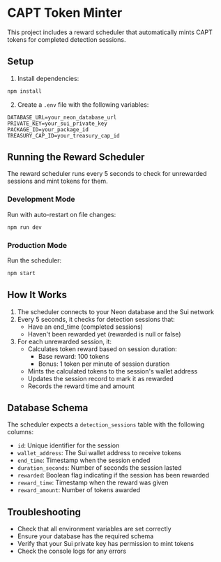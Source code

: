 # CAPT Token Minter

This project includes a reward scheduler that automatically mints CAPT tokens for completed detection sessions.

## Setup

1. Install dependencies:
```bash
npm install
```

2. Create a `.env` file with the following variables:
```
DATABASE_URL=your_neon_database_url
PRIVATE_KEY=your_sui_private_key
PACKAGE_ID=your_package_id
TREASURY_CAP_ID=your_treasury_cap_id
```

## Running the Reward Scheduler

The reward scheduler runs every 5 seconds to check for unrewarded sessions and mint tokens for them.

### Development Mode

Run with auto-restart on file changes:
```bash
npm run dev
```

### Production Mode

Run the scheduler:
```bash
npm start
```

## How It Works

1. The scheduler connects to your Neon database and the Sui network
2. Every 5 seconds, it checks for detection sessions that:
   - Have an end_time (completed sessions)
   - Haven't been rewarded yet (rewarded is null or false)
3. For each unrewarded session, it:
   - Calculates token reward based on session duration:
     - Base reward: 100 tokens
     - Bonus: 1 token per minute of session duration
   - Mints the calculated tokens to the session's wallet address
   - Updates the session record to mark it as rewarded
   - Records the reward time and amount

## Database Schema

The scheduler expects a `detection_sessions` table with the following columns:
- `id`: Unique identifier for the session
- `wallet_address`: The Sui wallet address to receive tokens
- `end_time`: Timestamp when the session ended
- `duration_seconds`: Number of seconds the session lasted
- `rewarded`: Boolean flag indicating if the session has been rewarded
- `reward_time`: Timestamp when the reward was given
- `reward_amount`: Number of tokens awarded

## Troubleshooting

- Check that all environment variables are set correctly
- Ensure your database has the required schema
- Verify that your Sui private key has permission to mint tokens
- Check the console logs for any errors 